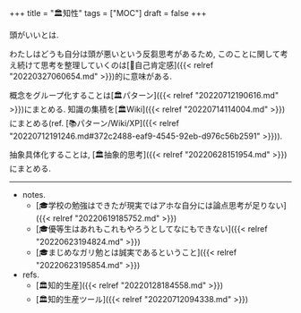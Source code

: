 +++
title = "🏛知性"
tags = ["MOC"]
draft = false
+++

頭がいいとは.

わたしはどうも自分は頭が悪いという反芻思考があるため, このことに関して考え続けて思考を整理していくのは[📝自己肯定感]({{< relref "20220327060654.md" >}})的に意味がある.

概念をグループ化することは[🏛パターン]({{< relref "20220712190616.md" >}})にまとめる. 知識の集積を[🏛Wiki]({{< relref "20220714114004.md" >}})にまとめる(ref. [📚パターン/Wiki/XP]({{< relref "20220712191246.md#372c2488-eaf9-4545-92eb-d976c56b2591" >}})).

抽象具体化することは, [🏛抽象的思考]({{< relref "20220628151954.md" >}})にまとめる.

---

-   notes.
    -   [🎓学校の勉強はできたが現実ではアホな自分には論点思考が足りない]({{< relref "20220619185752.md" >}})
    -   [🎓優等生はあれもこれもやろうとしてなにもできない]({{< relref "20220623194824.md" >}})
    -   [🎓まじめなガリ勉とは誠実であるということ]({{< relref "20220623195854.md" >}})
-   refs.
    -   [🏛知的生産]({{< relref "20220128184558.md" >}})
    -   [🏛知的生産ツール]({{< relref "20220712094338.md" >}})
